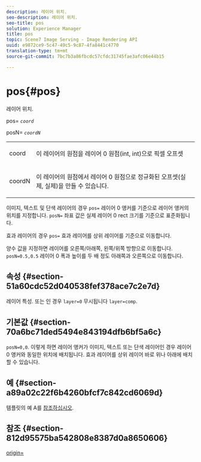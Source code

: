 ```yaml
---
description: 레이어 위치.
seo-description: 레이어 위치.
seo-title: pos
solution: Experience Manager
title: pos
topic: Scene7 Image Serving - Image Rendering API
uuid: e9872ce9-5c47-49c5-9c87-4fa8441c4770
translation-type: tm+mt
source-git-commit: 7bc7b3a86fbcdc57cfdc31745fae3afc06e44b15

---
```



# pos{#pos}

레이어 위치.

pos= *`coord`*

posN= *`coordN`*

<table id="simpletable_754F76EE00BF4129B07502647FF172B7"> 
 <tr class="strow"> 
  <td class="stentry"> <p><span class="varname"> coord</span> </p> </td> 
  <td class="stentry"> <p>이 레이어의 원점을 레이어 0 원점(int, int)으로 픽셀 오프셋 </p></td> 
 </tr> 
 <tr class="strow"> 
  <td class="stentry"> <p><span class="varname"> coordN</span> </p></td> 
  <td class="stentry"> <p>이 레이어의 원점에서 레이어 0 원점으로 정규화된 오프셋(실제, 실제)을 만들 수 있습니다. </p></td> 
 </tr> 
</table>

이미지, 텍스트 및 단색 레이어의 경우 `pos=` 레이어 0 앵커를 기준으로 레이어 앵커의 위치를 지정합니다. `posN=` 좌표 값은 실제 레이어 0 rect 크기를 기준으로 표준화됩니다.

효과 레이어의 경우 `pos=` 효과 레이어를 상위 레이어를 기준으로 이동합니다.

양수 값을 지정하면 레이어를 오른쪽/아래쪽, 왼쪽/위쪽 방향으로 이동합니다. `posN=0.5,0.5` 레이어 0 폭과 높이를 두 배 정도 아래쪽과 오른쪽으로 이동합니다.

## 속성 {#section-51a60cdc52d040538fef378ace7c2e7d}

레이어 특성. 또는 인 경우 `layer=0` 무시됩니다 `layer=comp`.

## 기본값 {#section-70a6bc71ded5494e843194dfb6bf5a6c}

`posN=0,0`. 이렇게 하면 레이어 앵커가 이미지, 텍스트 또는 단색 레이어인 경우 레이어 0 앵커와 동일한 위치에 배치됩니다. 효과 레이어를 상위 레이어 바로 위나 아래에 배치할 수 있습니다.

## 예 {#section-a89a02c22f6b4260bfcf7c842cd6069d}

템플릿의 예 A를 [참조하십시오](../../../../../is-api/http-ref/image-serving-api-ref/c-http-protocol-reference/c-templates/c-templates.md#concept-3cd2d2adae0e41b2979b9640244d4d3e).

## 참조 {#section-812d95575ba542808e8387d0a8650606}

[origin=](../../../../../is-api/http-ref/image-serving-api-ref/c-http-protocol-reference/c-command-reference/r-origin.md#reference-e11c7ac06e2240cc884c3fec98f05138)
